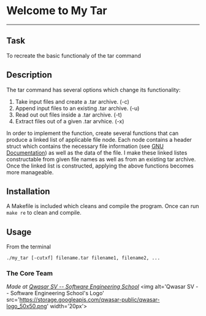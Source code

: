 # Welcome to My Tar
***

## Task
To recreate the basic functionaly of the tar command

## Description
The tar command has several options which change its functionality:
1. Take input files and create a .tar archive. (-c)
2. Append input files to an existing .tar archive. (-u)
3. Read out out files inside a .tar archive. (-t)
4. Extract files out of a given .tar arvhice. (-x)

In order to implement the function, create several functions that can 
produce a linked list of applicable file node. Each node contains a header struct
which contains the necessary file information (see [GNU Documentation](https://www.gnu.org/software/tar/manual/html_node/Standard.html))
as well as the data of the file. I make these linked listes constructable from given file names as well as from an existing tar archive.
Once the linked list is constructed, applying the above functions becomes more manageable.



## Installation
A Makefile is included which cleans and compile the program. Once can run ```make re``` to clean and compile.

## Usage
From the terminal 
```
./my_tar [-cutxf] filename.tar filename1, filename2, ...
```

### The Core Team


<span><i>Made at <a href='https://qwasar.io'>Qwasar SV -- Software Engineering School</a></i></span>
<span><img alt='Qwasar SV -- Software Engineering School's Logo' src='https://storage.googleapis.com/qwasar-public/qwasar-logo_50x50.png' width='20px'></span>
